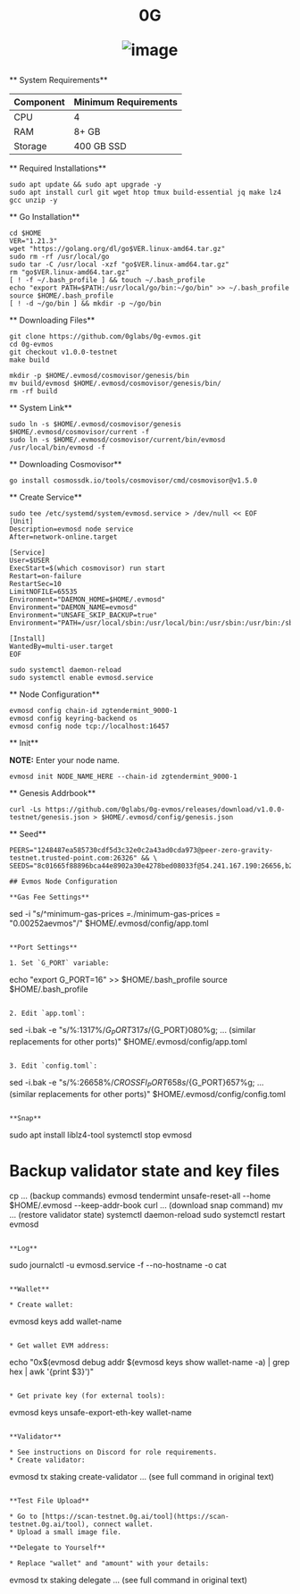 <h1 align="center"> 0G

![image](https://0g.ai/media-kit/0G-Logo.png)


</h1>

** System Requirements**

| Component | Minimum Requirements |
|---|---|
| CPU | 4 |
| RAM | 8+ GB |
| Storage | 400 GB SSD |

** Required Installations**

```
sudo apt update && sudo apt upgrade -y
sudo apt install curl git wget htop tmux build-essential jq make lz4 gcc unzip -y
```

** Go Installation**

```
cd $HOME
VER="1.21.3"
wget "https://golang.org/dl/go$VER.linux-amd64.tar.gz"
sudo rm -rf /usr/local/go
sudo tar -C /usr/local -xzf "go$VER.linux-amd64.tar.gz"
rm "go$VER.linux-amd64.tar.gz"
[ ! -f ~/.bash_profile ] && touch ~/.bash_profile
echo "export PATH=$PATH:/usr/local/go/bin:~/go/bin" >> ~/.bash_profile
source $HOME/.bash_profile
[ ! -d ~/go/bin ] && mkdir -p ~/go/bin
```

** Downloading Files**

```
git clone https://github.com/0glabs/0g-evmos.git
cd 0g-evmos
git checkout v1.0.0-testnet
make build
```
```
mkdir -p $HOME/.evmosd/cosmovisor/genesis/bin
mv build/evmosd $HOME/.evmosd/cosmovisor/genesis/bin/
rm -rf build
```

** System Link**

```
sudo ln -s $HOME/.evmosd/cosmovisor/genesis $HOME/.evmosd/cosmovisor/current -f
sudo ln -s $HOME/.evmosd/cosmovisor/current/bin/evmosd /usr/local/bin/evmosd -f
```

** Downloading Cosmovisor**

```
go install cosmossdk.io/tools/cosmovisor/cmd/cosmovisor@v1.5.0
```

** Create Service**

```
sudo tee /etc/systemd/system/evmosd.service > /dev/null << EOF
[Unit]
Description=evmosd node service
After=network-online.target

[Service]
User=$USER
ExecStart=$(which cosmovisor) run start
Restart=on-failure
RestartSec=10
LimitNOFILE=65535
Environment="DAEMON_HOME=$HOME/.evmosd"
Environment="DAEMON_NAME=evmosd"
Environment="UNSAFE_SKIP_BACKUP=true"
Environment="PATH=/usr/local/sbin:/usr/local/bin:/usr/sbin:/usr/bin:/sbin:/bin:/usr/games:/usr/local/games:/snap/bin:$HOME/.evmosd/cosmovisor/current/bin"

[Install]
WantedBy=multi-user.target
EOF
```
```
sudo systemctl daemon-reload
sudo systemctl enable evmosd.service
```

** Node Configuration**

```
evmosd config chain-id zgtendermint_9000-1
evmosd config keyring-backend os
evmosd config node tcp://localhost:16457
```

** Init**

**NOTE:** Enter your node name.

```
evmosd init NODE_NAME_HERE --chain-id zgtendermint_9000-1
```

** Genesis Addrbook**

```
curl -Ls https://github.com/0glabs/0g-evmos/releases/download/v1.0.0-testnet/genesis.json > $HOME/.evmosd/config/genesis.json
```

** Seed**

```
PEERS="1248487ea585730cdf5d3c32e0c2a43ad0cda973@peer-zero-gravity-testnet.trusted-point.com:26326" && \
SEEDS="8c01665f88896bca44e8902a30e4278bed08033f@54.241.167.190:26656,b288e8b37f4b0dbd9a03e8ce926cd9c801aacf27

## Evmos Node Configuration

**Gas Fee Settings**

```
sed -i "s/^minimum-gas-prices *=.*/minimum-gas-prices = \"0.00252aevmos\"/" $HOME/.evmosd/config/app.toml
```

**Port Settings**

1. Set `G_PORT` variable:

```
echo "export G_PORT=16" >> $HOME/.bash_profile
source $HOME/.bash_profile
```

2. Edit `app.toml`:

```
sed -i.bak -e "s/%:1317%/${G_PORT}317%g;
s/%:8080%/${G_PORT}080%g;
... (similar replacements for other ports)" $HOME/.evmosd/config/app.toml
```

3. Edit `config.toml`:

```
sed -i.bak -e "s/%:26658%/${CROSSFI_PORT}658%g;
s/%:26657%/${G_PORT}657%g;
... (similar replacements for other ports)" $HOME/.evmosd/config/config.toml
```

**Snap**

```
sudo apt install liblz4-tool
systemctl stop evmosd
# Backup validator state and key files
cp ... (backup commands)
evmosd tendermint unsafe-reset-all --home $HOME/.evmosd --keep-addr-book
curl ... (download snap command)
mv ... (restore validator state)
systemctl daemon-reload
sudo systemctl restart evmosd
```

**Log**

```
sudo journalctl -u evmosd.service -f --no-hostname -o cat
```

**Wallet**

* Create wallet:

```
evmosd keys add wallet-name
```

* Get wallet EVM address:

```
echo "0x$(evmosd debug addr $(evmosd keys show wallet-name -a) | grep hex | awk '{print $3}')"
```

* Get private key (for external tools):

```
evmosd keys unsafe-export-eth-key wallet-name
```

**Validator**

* See instructions on Discord for role requirements.
* Create validator:

```
evmosd tx staking create-validator ... (see full command in original text)
```

**Test File Upload**

* Go to [https://scan-testnet.0g.ai/tool](https://scan-testnet.0g.ai/tool), connect wallet.
* Upload a small image file.

**Delegate to Yourself**

* Replace "wallet" and "amount" with your details:

```
evmosd tx staking delegate ... (see full command in original text)
```
